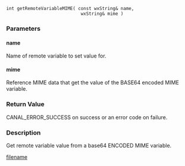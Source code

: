 

```clike
int getRemoteVariableMIME( const wxString& name, 
                            wxString& mime )
```

### Parameters

#### name
Name of remote variable to set value for.

#### mime
Reference MIME data that get the value of the BASE64 encoded MIME variable.

### Return Value
CANAL_ERROR_SUCCESS on success or an error code on failure. 

### Description
Get remote variable value from a base64 ENCODED MIME variable.



[filename](./bottom_copyright.md ':include')